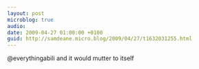 ```yaml
---
layout: post
microblog: true
audio: 
date: 2009-04-27 01:00:00 +0100
guid: http://samdeane.micro.blog/2009/04/27/t1632031255.html
---
```

@everythingabili and it would mutter to itself

